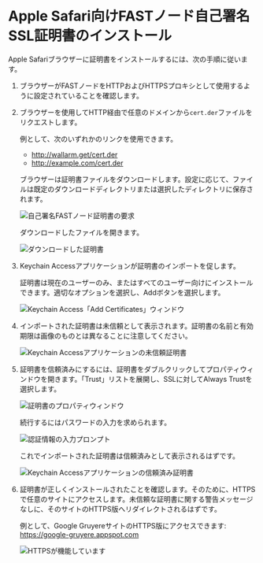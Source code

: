 [img-cert-request]:         ../../../images/fast/ssl/common/browsers-ssl/safari-ssl/s-certificate-request.png
[img-downloaded-cert]:      ../../../images/fast/ssl/common/browsers-ssl/safari-ssl/s-downloaded-certificate.png
[img-keychain-import]:      ../../../images/fast/ssl/common/browsers-ssl/safari-ssl/s-keychain-prompt.png
[img-untrusted-cert]:       ../../../images/fast/ssl/common/browsers-ssl/safari-ssl/s-keychain-untrusted-certificate.png
[img-cert-properties]:      ../../../images/fast/ssl/common/browsers-ssl/safari-ssl/s-keychain-certificate-properties.png
[img-credentials-prompt]:   ../../../images/fast/ssl/common/browsers-ssl/safari-ssl/s-keychain-credentials-prompt.png
[img-trusted-cert]:         ../../../images/fast/ssl/common/browsers-ssl/safari-ssl/s-keychain-trusted-certificate.png
[img-https-ok]:             ../../../images/fast/ssl/common/browsers-ssl/safari-ssl/s-https-ok.png

#   Apple Safari向けFASTノード自己署名SSL証明書のインストール

Apple Safariブラウザーに証明書をインストールするには、次の手順に従います。 

1.  ブラウザーがFASTノードをHTTPおよびHTTPSプロキシとして使用するように設定されていることを確認します。

2.  ブラウザーを使用してHTTP経由で任意のドメインから`cert.der`ファイルをリクエストします。

    例として、次のいずれかのリンクを使用できます。

    * <http://wallarm.get/cert.der>
    * <http://example.com/cert.der>

    ブラウザーは証明書ファイルをダウンロードします。設定に応じて、ファイルは既定のダウンロードディレクトリまたは選択したディレクトリに保存されます。
    
    ![自己署名FASTノード証明書の要求][img-cert-request]
    
    ダウンロードしたファイルを開きます。

    ![ダウンロードした証明書][img-downloaded-cert]

3.  Keychain Accessアプリケーションが証明書のインポートを促します。  

    証明書は現在のユーザーのみ、またはすべてのユーザー向けにインストールできます。適切なオプションを選択し、Addボタンを選択します。

    ![Keychain Access「Add Certificates」ウィンドウ][img-keychain-import]

4.  インポートされた証明書は未信頼として表示されます。証明書の名前と有効期限は画像のものとは異なることに注意してください。

    ![Keychain Accessアプリケーションの未信頼証明書][img-untrusted-cert]

5.  証明書を信頼済みにするには、証明書をダブルクリックしてプロパティウィンドウを開きます。「Trust」リストを展開し、SSLに対してAlways Trustを選択します。

    ![証明書のプロパティウィンドウ][img-cert-properties]

    続行するにはパスワードの入力を求められます。

    ![認証情報の入力プロンプト][img-credentials-prompt]

    これでインポートされた証明書は信頼済みとして表示されるはずです。
    
    ![Keychain Accessアプリケーションの信頼済み証明書][img-trusted-cert]

6.  証明書が正しくインストールされたことを確認します。そのために、HTTPSで任意のサイトにアクセスします。未信頼な証明書に関する警告メッセージなしに、そのサイトのHTTPS版へリダイレクトされるはずです。

    例として、Google GruyereサイトのHTTPS版にアクセスできます:
    <https://google-gruyere.appspot.com>

    ![HTTPSが機能しています][img-https-ok]